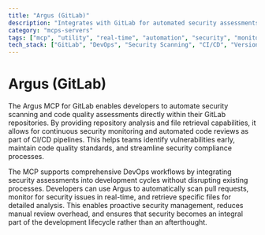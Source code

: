 ```yaml
---
title: "Argus (GitLab)"
description: "Integrates with GitLab for automated security assessments, code reviews, and DevOps workflows through repository analysis and file retrieval."
category: "mcps-servers"
tags: ["mcp", "utility", "real-time", "automation", "security", "monitoring"]
tech_stack: ["GitLab", "DevOps", "Security Scanning", "CI/CD", "Version Control"]
---
```


# Argus (GitLab)

The Argus MCP for GitLab enables developers to automate security scanning and code quality assessments directly within their GitLab repositories. By providing repository analysis and file retrieval capabilities, it allows for continuous security monitoring and automated code reviews as part of CI/CD pipelines. This helps teams identify vulnerabilities early, maintain code quality standards, and streamline security compliance processes.

The MCP supports comprehensive DevOps workflows by integrating security assessments into development cycles without disrupting existing processes. Developers can use Argus to automatically scan pull requests, monitor for security issues in real-time, and retrieve specific files for detailed analysis. This enables proactive security management, reduces manual review overhead, and ensures that security becomes an integral part of the development lifecycle rather than an afterthought.

